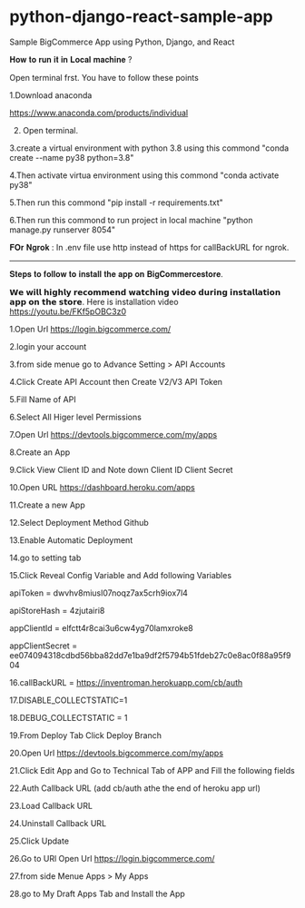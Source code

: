 # python-django-react-sample-app
Sample BigCommerce App using Python, Django, and React

𝐇𝐨𝐰 𝐭𝐨 𝐫𝐮𝐧 𝐢𝐭 𝐢𝐧 𝐋𝐨𝐜𝐚𝐥 𝐦𝐚𝐜𝐡𝐢𝐧𝐞 ?

Open terminal frst.
You have to follow these points

1.Download anaconda

https://www.anaconda.com/products/individual

2. Open terminal.

3.create a virtual environment with python 3.8 using this commond "conda create --name py38 python=3.8"

4.Then activate virtua environment using this commond "conda activate py38"

5.Then run this commond "pip install -r requirements.txt"

6.Then run this commond to run project in local machine "python manage.py runserver 8054"

𝐅𝐎𝐫 𝐍𝐠𝐫𝐨𝐤 :
In .env file use http instead of https for callBackURL for ngrok.
_____________________________________________________________________________________

𝐒𝐭𝐞𝐩𝐬 𝐭𝐨 𝐟𝐨𝐥𝐥𝐨𝐰 𝐭𝐨 𝐢𝐧𝐬𝐭𝐚𝐥𝐥 𝐭𝐡𝐞 𝐚𝐩𝐩 𝐨𝐧 𝐁𝐢𝐠𝐂𝐨𝐦𝐦𝐞𝐫𝐜𝐞𝐬𝐭𝐨𝐫𝐞. 

𝗪𝗲 𝘄𝗶𝗹𝗹 𝗵𝗶𝗴𝗵𝗹𝘆 𝗿𝗲𝗰𝗼𝗺𝗺𝗲𝗻𝗱 𝘄𝗮𝘁𝗰𝗵𝗶𝗻𝗴 𝘃𝗶𝗱𝗲𝗼 𝗱𝘂𝗿𝗶𝗻𝗴 𝗶𝗻𝘀𝘁𝗮𝗹𝗹𝗮𝘁𝗶𝗼𝗻 𝗮𝗽𝗽 𝗼𝗻 𝘁𝗵𝗲 𝘀𝘁𝗼𝗿𝗲.
Here is installation video
https://youtu.be/FKf5pOBC3z0

1.Open Url https://login.bigcommerce.com/

2.login your account

3.from side menue go to Advance Setting > API Accounts

4.Click Create API Account then Create V2/V3 API Token

5.Fill Name of API

6.Select All Higer level Permissions

7.Open Url https://devtools.bigcommerce.com/my/apps

8.Create an App

9.Click View Client ID and Note down Client ID Client Secret

10.Open URL https://dashboard.heroku.com/apps

11.Create a new App

12.Select Deployment Method Github

13.Enable Automatic Deployment

14.go to setting tab

15.Click Reveal Config Variable and Add following Variables

apiToken = dwvhv8miusl07noqz7ax5crh9iox7l4

apiStoreHash = 4zjutairi8

appClientId = elfctt4r8cai3u6cw4yg70lamxroke8

appClientSecret = ee074094318cdbd56bba82dd7e1ba9df2f5794b51fdeb27c0e8ac0f88a95f904

16.callBackURL = https://inventroman.herokuapp.com/cb/auth

17.DISABLE_COLLECTSTATIC=1

18.DEBUG_COLLECTSTATIC = 1

19.From Deploy Tab Click Deploy Branch

20.Open Url https://devtools.bigcommerce.com/my/apps

21.Click Edit App and Go to Technical Tab of APP and Fill the following fields

22.Auth Callback URL (add cb/auth athe the end of heroku app url)

23.Load Callback URL

24.Uninstall Callback URL

25.Click Update

26.Go to URl Open Url https://login.bigcommerce.com/

27.from side Menue Apps > My Apps

28.go to My Draft Apps Tab and Install the App
